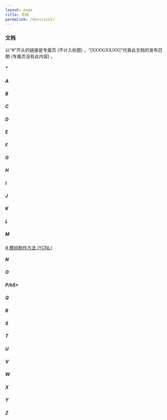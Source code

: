 ```yaml
---
layout: page
title: 文档
permalink: /docs/ycnl/
---
```


<h3>文档</h3>
<p>以“#”开头的链接是专属页 (不计入标题) ，“[XXXX/XX/XX]”代表此文档的发布日期 (专属页没有此内容) 。</p>

<h5>*</h5>
<a href=""></a>
<a href=""></a>

<h5>A</h5>
<a href=""></a>

<h5>B</h5>
<a href=""></a>
<a href=""></a>

<h5>C</h5>
<a href=""></a>

<h5>D</h5>
<a href=""></a>

<h5>E</h5>
<a href=""></a>

<h5>F</h5>
<a href=""></a>

<h5>G</h5>
<a href=""></a>

<h5>H</h5>
<a href=""></a>

<h5>I</h5>
<a href=""></a>

<h5>J</h5>
<a href=""></a>

<h5>K</h5>
<a href=""></a>

<h5>L</h5>
<a href=""></a>

<h5>M</h5>
<a href=""># 模组制作方法 (YCNL) </a>
<a href=""></a>

<h5>N</h5>
<a href=""></a>

<h5>O</h5>
<a href=""></a>

<h5>P/h5>
<a href=""></a>

<h5>Q</h5>
<a href=""></a>

<h5>R</h5>
<a href=""></a>

<h5>S</h5>
<a href=""></a>

<h5>T</h5>
<a href=""></a>

<h5>U</h5>
<a href=""></a>

<h5>V</h5>
<a href=""></a>

<h5>W</h5>
<a href=""></a>

<h5>X</h5>
<a href=""></a>

<h5>Y</h5>
<a href=""></a>

<h5>Z</h5>
<a href=""></a>
